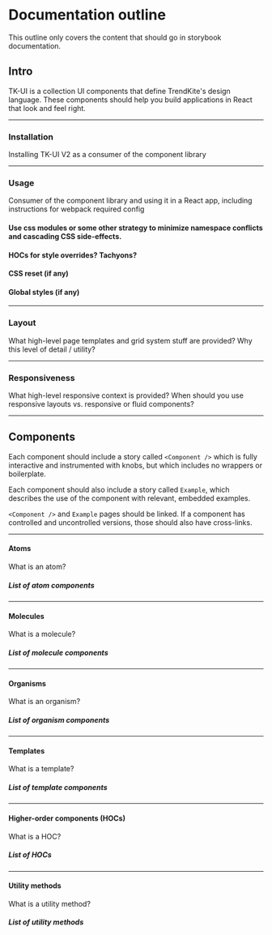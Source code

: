 # Documentation outline
This outline only covers the content that should go in storybook documentation.

## Intro
TK-UI is a collection UI components that define TrendKite's design language. These components should help you build applications in React that look and feel right.

----

### Installation
Installing TK-UI V2 as a consumer of the component library

----

### Usage
Consumer of the component library and using it in a React app, including instructions for webpack required config

#### Use css modules or some other strategy to minimize namespace conflicts and cascading CSS side-effects.

#### HOCs for style overrides? Tachyons?

#### CSS reset (if any)

#### Global styles (if any)

----

### Layout
What high-level page templates and grid system stuff are provided? Why this level of detail / utility?

----

### Responsiveness
What high-level responsive context is provided? When should you use responsive layouts vs. responsive or fluid components?

----

## Components
Each component should include a story called `<Component />` which is fully interactive and instrumented with knobs, but which includes no wrappers or boilerplate.

Each component should also include a story called `Example`, which describes the use of the component with relevant, embedded examples.

`<Component />` and `Example` pages should be linked. If a component has controlled and uncontrolled versions, those should also have cross-links.

----

#### Atoms
What is an atom?

##### List of atom components

----

#### Molecules
What is a molecule?

##### List of molecule components

----

#### Organisms
What is an organism?

##### List of organism components

----

#### Templates
What is a template?

##### List of template components

----

#### Higher-order components (HOCs)
What is a HOC?

##### List of HOCs

----

#### Utility methods
What is a utility method?

##### List of utility methods
